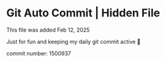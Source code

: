 # Git Auto Commit | Hidden File

This file was added Feb 12, 2025

Just for fun and keeping my daily git commit active 🤪

commit number: 1500937

